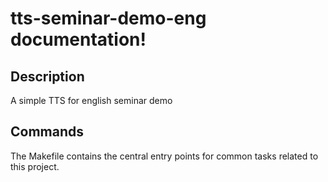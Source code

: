 # tts-seminar-demo-eng documentation!

## Description

A simple TTS for english seminar demo

## Commands

The Makefile contains the central entry points for common tasks related to this project.

